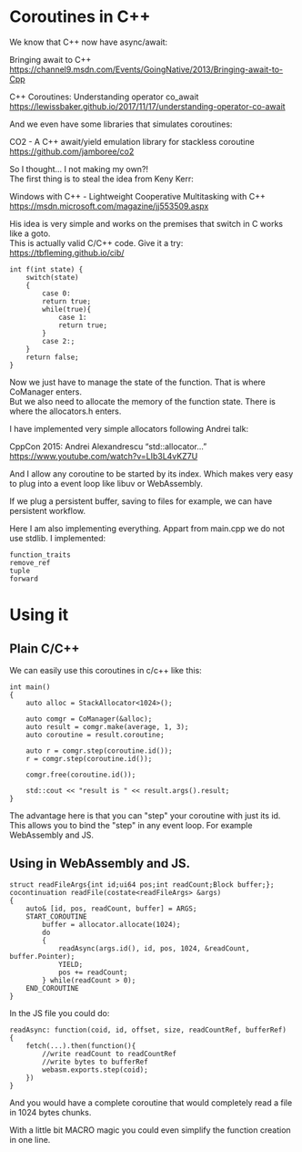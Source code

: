 # Coroutines in C++

We know that C++ now have async/await:  

Bringing await to C++  
https://channel9.msdn.com/Events/GoingNative/2013/Bringing-await-to-Cpp  
  
C++ Coroutines: Understanding operator co_await  
https://lewissbaker.github.io/2017/11/17/understanding-operator-co-await  
  
And we even have some libraries that simulates coroutines:  
  
CO2 - A C++ await/yield emulation library for stackless coroutine   
https://github.com/jamboree/co2  
  
So I thought... I not making my own?!  
The first thing is to steal the idea from Keny Kerr:  
  
Windows with C++ - Lightweight Cooperative Multitasking with C++  
https://msdn.microsoft.com/magazine/jj553509.aspx  
  
His idea is very simple and works on the premises that switch in C works like a goto.  
This is actually valid C/C++ code. Give it a try: https://tbfleming.github.io/cib/  

    int f(int state) {
        switch(state)
        {
            case 0:
            return true;
            while(true){
                case 1:
                return true;
            }
            case 2:;
        }
        return false;
    }

Now we just have to manage the state of the function. That is where CoManager enters.  
But we also need to allocate the memory of the function state. There is where the allocators.h enters.  
  
I have implemented very simple allocators following Andrei talk:  
  
CppCon 2015: Andrei Alexandrescu “std::allocator...”  
https://www.youtube.com/watch?v=LIb3L4vKZ7U  
  
And I allow any coroutine to be started by its index. Which makes very easy to plug into a event loop like libuv or WebAssembly.  
  
If we plug a persistent buffer, saving to files for example, we can have persistent workflow.  

Here I am also implementing everything. Appart from main.cpp we do not use stdlib. I implemented:

    function_traits
    remove_ref
    tuple
    forward

# Using it

## Plain C/C++

We can easily use this coroutines in c/c++ like this:

    int main()
    {
        auto alloc = StackAllocator<1024>();

        auto comgr = CoManager(&alloc);
        auto result = comgr.make(average, 1, 3);
        auto coroutine = result.coroutine;

        auto r = comgr.step(coroutine.id());
        r = comgr.step(coroutine.id());

        comgr.free(coroutine.id());

        std::cout << "result is " << result.args().result;
    }

The advantage here is that you can "step" your coroutine with just its id. This allows
you to bind the "step" in any event loop. For example WebAssembly and JS.

## Using in WebAssembly and JS.

    struct readFileArgs{int id;ui64 pos;int readCount;Block buffer;};
    cocontinuation readFile(costate<readFileArgs> &args)
    {
        auto& [id, pos, readCount, buffer] = ARGS;
        START_COROUTINE
            buffer = allocator.allocate(1024);
            do
            {
                readAsync(args.id(), id, pos, 1024, &readCount, buffer.Pointer);
                YIELD;
                pos += readCount;
            } while(readCount > 0);
        END_COROUTINE
    }

In the JS file you could do:

    readAsync: function(coid, id, offset, size, readCountRef, bufferRef)
    {
        fetch(...).then(function(){
            //write readCount to readCountRef
            //write bytes to bufferRef
            webasm.exports.step(coid);
        })
    }

And you would have a complete coroutine that would completely read a file in 1024 bytes chunks.

With a little bit MACRO magic you could even simplify the function creation in one line.
